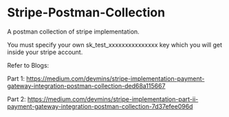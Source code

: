 # Stripe-Postman-Collection
A postman collection of stripe implementation.

You must specify your own sk_test_xxxxxxxxxxxxxxx key which you will get inside your stripe account.

Refer to Blogs:

Part 1: https://medium.com/devmins/stripe-implementation-payment-gateway-integration-postman-collection-ded68a115667

Part 2: https://medium.com/devmins/stripe-implementation-part-ii-payment-gateway-integration-postman-collection-7d37efee096d
